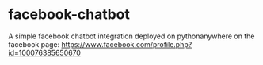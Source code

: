# facebook-chatbot
A simple facebook chatbot integration deployed on pythonanywhere on the facebook page: https://www.facebook.com/profile.php?id=100076385650670
